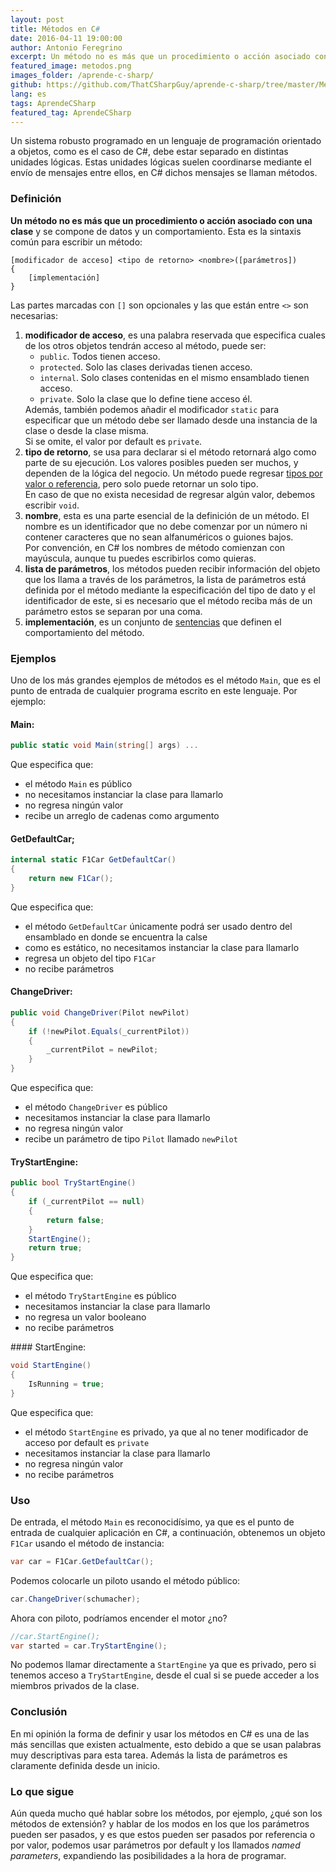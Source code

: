```yaml
---
layout: post
title: Métodos en C#
date: 2016-04-11 19:00:00
author: Antonio Feregrino
excerpt: Un método no es más que un procedimiento o acción asociado con una clase y se compone de datos y un comportamiento. Esta es la manera de definir un método en C#.
featured_image: metodos.png
images_folder: /aprende-c-sharp/
github: https://github.com/ThatCSharpGuy/aprende-c-sharp/tree/master/Methods
lang: es
tags: AprendeCSharp
featured_tag: AprendeCSharp
---
```


Un sistema robusto programado en un lenguaje de programación orientado a objetos, como es el caso de C#, debe estar separado en distintas unidades lógicas. Estas unidades lógicas suelen coordinarse mediante el envío de mensajes entre ellos, en C# dichos mensajes se llaman métodos.

### Definición

**Un método no es más que un procedimiento o acción asociado con una clase** y se compone de datos y un comportamiento. Esta es la sintaxis común para escribir un método:

```
[modificador de acceso] <tipo de retorno> <nombre>([parámetros])  
{
    [implementación]  
}
```

Las partes marcadas con `[]` son opcionales y las que están entre `<>` son necesarias:

<ol>
<li><strong>modificador de acceso</strong>, es una palabra reservada que especifica cuales de los otros objetos tendrán acceso al método, puede ser:
        <ul>
            <li><code>public</code>. Todos tienen acceso.</li>
            <li><code>protected</code>. Solo las clases derivadas tienen acceso.</li>
            <li><code>internal</code>. Solo clases contenidas en el mismo ensamblado tienen acceso.</li>
            <li><code>private</code>. Solo la clase que lo define tiene acceso él.</li>
        </ul>
Además, también podemos añadir el modificador <code>static</code> para especificar que un método debe ser llamado desde una instancia de la clase o desde la clase misma.
<br />
Si se omite, el valor por default es <code>private</code>.
</li>
<li><strong>tipo de retorno</strong>, se usa para declarar si el método retornará algo como parte de su ejecución. Los valores posibles pueden ser muchos, y dependen de la lógica del negocio. Un método puede regresar <a href="http://thatcsharpguy.com/post/tipos-dato-c-sharp">tipos por valor o referencia</a>, pero solo puede retornar un solo tipo.
<br />
En caso de que no exista necesidad de regresar algún valor, debemos escribir <code>void</code>.
</li>
<li><strong>nombre</strong>, esta es una parte esencial de la definición de un método. El nombre es un identificador que no debe comenzar por un número ni contener caracteres que no sean alfanuméricos o guiones bajos.
<br />
Por convención, en C# los nombres de método comienzan con mayúscula, aunque tu puedes escribirlos como quieras. 
</li>
<li><strong>lista de parámetros</strong>, los métodos pueden recibir información del objeto que los llama a través de los parámetros, la lista de parámetros está definida por el método mediante la especificación del tipo de dato y el identificador de este, si es necesario que el método reciba más de un parámetro estos se separan por una coma.</li>
<li><strong>implementación</strong>, es un conjunto de <a href="http://thatcsharpguy.com/post/sentencias-expresiones-operadores">sentencias</a> que definen el comportamiento del método.</li>
</ol>

### Ejemplos  
Uno de los más grandes ejemplos de métodos es el método `Main`, que es el punto de entrada de cualquier programa escrito en este lenguaje. Por ejemplo:

#### Main:

```csharp  
public static void Main(string[] args) ...
```  

Que especifica que:  

 - el método `Main` es público
 - no necesitamos instanciar la clase para llamarlo
 - no regresa ningún valor
 - recibe un arreglo de cadenas como argumento
 
#### GetDefaultCar;

```csharp  
internal static F1Car GetDefaultCar()
{
    return new F1Car();
}
```  

Que especifica que:  

 - el método `GetDefaultCar` únicamente podrá ser usado dentro del ensamblado en donde se encuentra la calse
 - como es estático, no necesitamos instanciar la clase para llamarlo
 - regresa un objeto del tipo `F1Car`
 - no recibe parámetros
 
#### ChangeDriver: 
 
```csharp  
public void ChangeDriver(Pilot newPilot)
{
    if (!newPilot.Equals(_currentPilot))
    {
        _currentPilot = newPilot;
    }
}
```  

Que especifica que:  

 - el método `ChangeDriver` es público
 - necesitamos instanciar la clase para llamarlo
 - no regresa ningún valor
 - recibe un parámetro de tipo `Pilot` llamado `newPilot`
 
#### TryStartEngine: 
 
```csharp  
public bool TryStartEngine()
{
    if (_currentPilot == null)
    {
        return false;
    }
    StartEngine();
    return true;
}
```  

Que especifica que:  

 - el método `TryStartEngine` es público
 - necesitamos instanciar la clase para llamarlo
 - no regresa un valor booleano
 - no recibe parámetros
 
#### StartEngine:

```csharp  
void StartEngine() 
{
    IsRunning = true;
}
```  

Que especifica que:  

 - el método `StartEngine` es privado, ya que al no tener modificador de acceso por default es `private`
 - necesitamos instanciar la clase para llamarlo
 - no regresa ningún valor
 - no recibe parámetros
 
### Uso
De entrada, el método `Main` es reconocidísimo, ya que es el punto de entrada de cualquier aplicación en C#, a continuación, obtenemos un objeto `F1Car` usando el método de instancia:

```csharp  
var car = F1Car.GetDefaultCar();
```  

Podemos colocarle un piloto usando el método público:

```csharp  
car.ChangeDriver(schumacher);
```  

Ahora con piloto, podríamos encender el motor ¿no?

```csharp  
//car.StartEngine();
var started = car.TryStartEngine();
```  

No podemos llamar directamente a `StartEngine` ya que es privado, pero si tenemos acceso a `TryStartEngine`, desde el cual si se puede acceder a los miembros privados de la clase.

### Conclusión  
En mi opinión la forma de definir y usar los métodos en C# es una de las más sencillas que existen actualmente, esto debido a que se usan palabras muy descriptivas para esta tarea. Además la lista de parámetros es claramente definida desde un inicio.

### Lo que sigue
Aún queda mucho qué hablar sobre los métodos, por ejemplo, ¿qué son los métodos de extensión? y hablar de los modos en los que los parámetros pueden ser pasados, y es que estos pueden ser pasados por referencia o por valor, podemos usar parámetros por default y los llamados *named parameters*, expandiendo las posibilidades a la hora de programar.